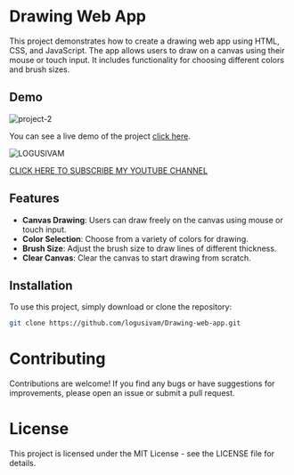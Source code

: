 # Drawing Web App

This project demonstrates how to create a drawing web app using HTML, CSS, and JavaScript. The app allows users to draw on a canvas using their mouse or touch input. It includes functionality for choosing different colors and brush sizes.

## Demo

![project-2](https://github.com/logusivam/Drawing-web-app/assets/106108501/e0decbeb-42c2-4306-882a-863f5d0dd4be)

You can see a live demo of the project [click here](https://logusivam.github.io/Drawing-web-app/).


![LOGUSIVAM](https://github.com/logusivam/Drawing-web-app/assets/106108501/a8a57621-d8aa-4472-81a0-3e522f80a620)

[CLICK HERE TO SUBSCRIBE MY YOUTUBE CHANNEL](https://www.youtube.com/@Logusivamacademy26)

## Features

- **Canvas Drawing**: Users can draw freely on the canvas using mouse or touch input.
- **Color Selection**: Choose from a variety of colors for drawing.
- **Brush Size**: Adjust the brush size to draw lines of different thickness.
- **Clear Canvas**: Clear the canvas to start drawing from scratch.

## Installation

To use this project, simply download or clone the repository:

```bash
git clone https://github.com/logusivam/Drawing-web-app.git
```

# Contributing
Contributions are welcome! If you find any bugs or have suggestions for improvements, please open an issue or submit a pull request.

# License
This project is licensed under the MIT License - see the LICENSE file for details.


